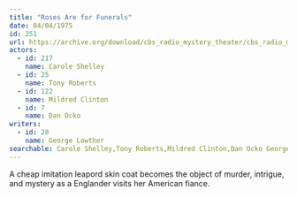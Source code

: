 ```yaml
---
title: "Roses Are for Funerals"
date: 04/04/1975
id: 251
url: https://archive.org/download/cbs_radio_mystery_theater/cbs_radio_mystery_theater-0251-0300.zip/cbs_radio_mystery_theater-0251-0300%2Fcbsrmt_0251_roses_are_for_funerals.mp3
actors:  
  - id: 217
    name: Carole Shelley  
  - id: 25
    name: Tony Roberts  
  - id: 122
    name: Mildred Clinton  
  - id: 7
    name: Dan Ocko
writers:  
  - id: 28
    name: George Lowther
searchable: Carole Shelley,Tony Roberts,Mildred Clinton,Dan Ocko George Lowther
---
```

A cheap imitation leapord skin coat becomes the object of murder, intrigue, and mystery as a Englander visits her American fiance.